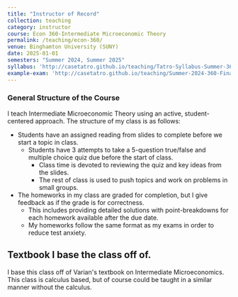 ```yaml
---
title: "Instructor of Record"
collection: teaching
category: instructor
course: Econ 360-Intermediate Microeconomic Theory
permalink: /teaching/econ-360/
venue: Binghamton University (SUNY)
date: 2025-01-01
semesters: "Summer 2024, Summer 2025"
syllabus: 'http://casetatro.github.io/teaching/Tatro-Syllabus-Summer-360-24.pdf'
example-exam: 'http://casetatro.github.io/teaching/Summer-2024-360-Final.pdf'
---
```


### General Structure of the Course
I teach Intermediate Microeconomic Theory using an active, student-centered approach. The structure of my class is as follows:
* Students have an assigned reading from slides to complete before we start a topic in class.
    * Students have 3 attempts to take a 5-question true/false and multiple choice quiz due before the start of class.
        * Class time is devoted to reviewing the quiz and key ideas from the slides.
        * The rest of class is used to push topics and work on problems in small groups.
* The homeworks in my class are graded for completion, but I give feedback as if the grade is for correctness.
    * This includes providing detailed solutions with point-breakdowns for each homework available after the due date.
    * My homeworks follow the same format as my exams in order to reduce test anxiety.    

## Textbook I base the class off of.
I base this class off of Varian's textbook on Intermediate Microeconomics.
This class is calculus based, but of course could be taught in a similar manner without the calculus. 
